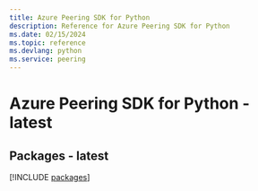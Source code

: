 ```yaml
---
title: Azure Peering SDK for Python
description: Reference for Azure Peering SDK for Python
ms.date: 02/15/2024
ms.topic: reference
ms.devlang: python
ms.service: peering
---
```

# Azure Peering SDK for Python - latest
## Packages - latest
[!INCLUDE [packages](peering-index.md)]